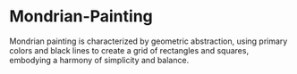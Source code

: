 # Mondrian-Painting
Mondrian painting is characterized by geometric abstraction, using primary colors and black lines to create a grid of rectangles and squares, embodying a harmony of simplicity and balance.

